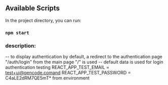 ## Available Scripts

In the project directory, you can run:

### `npm start`

### description:

-- to display authentication by default, a redirect to the authentication page "/auth/login" from the main page "/" is used
-- default data is used for login authentication testing REACT_APP_TEST_EMAIL = test+ui@qencode.comand REACT_APP_TEST_PASSWORD = C4aLE2dRM7QE5mT\* from environment
